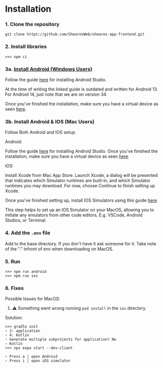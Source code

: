 



# Installation

### 1. Clone the repository

```
git clone https://github.com/ShearesWeb/sheares-app-frontend.git
```

### 2. Install libraries

```
>>> npm ci
```

### 3a. [Install Android (Windows Users)](https://reactnative.dev/docs/environment-setup?guide=native)

Follow the guide [here](https://reactnative.dev/docs/environment-setup?guide=native) for installing Android Studio.

At the time of writing the linked guide is outdated and written for Android 13. For Android 14, just note that we are on version 34.

Once you've finished the installation, make sure you have a virtual device as seen [here](https://docs.expo.dev/workflow/android-studio-emulator/#set-up-a-virtual-device).

### 3b. Install Android & IOS (Mac Users)

Follow Both Android and IOS setup.

Android:

Follow the guide [here](https://reactnative.dev/docs/environment-setup?guide=native) for installing Android Studio.
Once you've finished the installation, make sure you have a virtual device as seen [here](https://docs.expo.dev/workflow/android-studio-emulator/#set-up-a-virtual-device).

IOS:

Install Xcode from Mac App Store. 
Launch Xcode, a dialog will be presented that indicates which Simulator runtimes are built-in, and which Simulator runtimes you may download. For now, choose Continue to finish setting up Xcode.

Once you've finished setting up, install IOS Simulators using this guide [here](https://developer.apple.com/documentation/safari-developer-tools/adding-additional-simulators).

This step helps to set up an IOS Simulator on your MacOS, allowing you to initiate any emulators from other code editors, E.g. VSCode, Android Studios, or Terminal.


### 4. Add the ```.env``` file

Add to the base directory. If you don't have it ask someone for it.
Take note of the "." infront of env when downloading on MacOS.


### 5. Run
```
>>> npm run android
>>> npm run ios
```

### 6. Fixes
Possible Issues for MacOS:
1. ⚠️  Something went wrong running `pod install` in the `ios` directory. 

Solution:

```
>>> gradle init
› 2: application
› 4: Kotlin
› Generate multiple subprojects for application? No
› Kotlin
>>> npx expo start --dev-client
```
```
› Press a │ open Android
› Press i │ open iOS simulator
```

